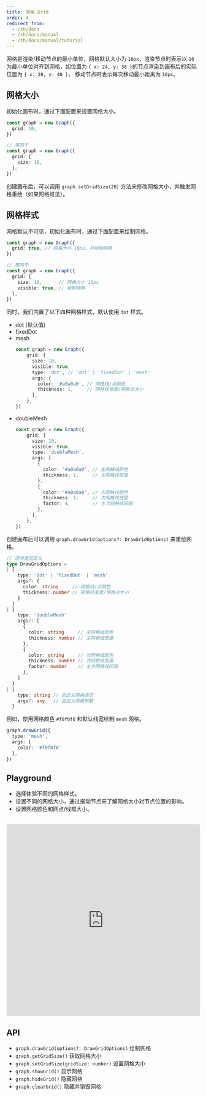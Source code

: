 ```yaml
---
title: 网格 Grid
order: 4
redirect_from:
  - /zh/docs
  - /zh/docs/manual
  - /zh/docs/manual/tutorial
---
```


网格是渲染/移动节点的最小单位，网格默认大小为 `10px`，渲染节点时表示以 `10` 为最小单位对齐到网格，如位置为 `{ x: 24, y: 38 }`的节点渲染到画布后的实际位置为 `{ x: 20, y: 40 }`， 移动节点时表示每次移动最小距离为 `10px`。

## 网格大小

初始化画布时，通过下面配置来设置网格大小。

```ts
const graph = new Graph({
  grid: 10,
})

// 等同于
const graph = new Graph({
  grid: {
    size: 10,
  },
})
```

创建画布后，可以调用 `graph.setGridSize(20)` 方法来修改网格大小，并触发网格重绘（如果网格可见）。

## 网格样式

网格默认不可见，初始化画布时，通过下面配置来绘制网格。

```ts
const graph = new Graph({
  grid: true, // 网格大小 10px，并绘制网格
})

// 等同于
const graph = new Graph({
  grid: {
    size: 10,      // 网格大小 10px
    visible: true, // 绘制网格
  },
})
```

同时，我们内置了以下四种网格样式，默认使用 `dot` 样式。

- dot (默认值)
- fixedDot
- mesh
  ```ts
  const graph = new Graph({
      grid: {
        size: 10,
        visible: true,
        type: 'dot', // 'dot' | 'fixedDot' | 'mesh'
        args: { 
          color: '#a0a0a0', // 网格线/点颜色
          thickness: 1,     // 网格线宽度/网格点大小
        },
      },
  })
  ```
- doubleMesh
  ```ts
  const graph = new Graph({
      grid: {
        size: 10,
        visible: true,
        type: 'doubleMesh',
        args: [
          { 
            color: '#a0a0a0', // 主网格线颜色
            thickness: 1,     // 主网格线宽度
          },
          { 
            color: '#a0a0a0', // 次网格线颜色
            thickness: 1,     // 次网格线宽度
            factor: 4,        // 主次网格线间隔
          },
        ],
      },
  })
  ```

创建画布后可以调用 `graph.drawGrid(options?: DrawGridOptions)` 来重绘网格。

```ts
// 选项类型定义
type DrawGridOptions = 
| {
    type: 'dot' | 'fixedDot' | 'mesh'
    args?: {
      color: string     // 网格线/点颜色
      thickness: number // 网格线宽度/网格点大小
    }
  }
| {
    type: 'doubleMesh'
    args?: [
      {
        color: string     // 主网格线颜色
        thickness: number // 主网格线宽度
      },
      {
        color: string     // 次网格线颜色
        thickness: number // 次网格线宽度
        factor: number    // 主次网格线间隔
      },
    ]
  }  
| {
    type: string // 自定义网格类型
    args?: any   // 自定义网格参数 
  }
```

例如，使用网格颜色 `#f0f0f0` 和默认线宽绘制 `mesh` 网格。

```ts
graph.drawGrid({
  type: 'mesh',
  args: {
    color: '#f0f0f0'
  },
})
```


## Playground

- 选择体验不同的网格样式。
- 设置不同的网格大小，通过拖动节点来了解网格大小对节点位置的影响。
- 设置网格颜色和网点/线框大小。

<iframe
  src="https://codesandbox.io/embed/x6-playground-grid-bzoy0?fontsize=14&hidenavigation=1&theme=light&view=preview"
  style="width:100%; height:500px; border: 1px solid #f0f0f0; border-radius: 4px; overflow:hidden; margin-top: 16px;"
  title="x6-playground-grid"
  allow="accelerometer; ambient-light-sensor; camera; encrypted-media; geolocation; gyroscope; hid; microphone; midi; payment; usb; vr; xr-spatial-tracking"
  sandbox="allow-autoplay allow-forms allow-modals allow-popups allow-presentation allow-same-origin allow-scripts"
></iframe>

## API

- `graph.drawGrid(options?: DrawGridOptions)` 绘制网格
- `graph.getGridSize()` 获取网格大小
- `graph.setGridSize(gridSize: number)` 设置网格大小
- `graph.showGrid()` 显示网格
- `graph.hideGrid()` 隐藏网格
- `graph.clearGrid()` 隐藏并销毁网格
